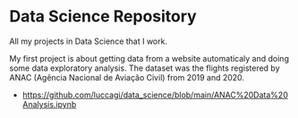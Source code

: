 # Data Science Repository

All my projects in Data Science that I work.

My first project is about getting data from a website automaticaly and doing some data exploratory analysis. The dataset was the flights registered by ANAC (Agência Nacional de Aviação Civil) from 2019 and 2020. 

- https://github.com/luccagi/data_science/blob/main/ANAC%20Data%20Analysis.ipynb
